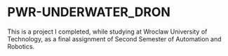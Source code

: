 # PWR-UNDERWATER_DRON
This is a project I completed, while studying at Wroclaw University of Technology, as a final assignment of Second Semester of Automation and Robotics.
